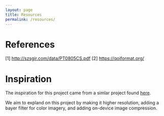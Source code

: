 ```yaml
---
layout: page
title: Resources
permalink: /resources/
---
```


# References
[1] http://szsgir.com/data/PT0805CS.pdf
[2] https://qoiformat.org/

# Inspiration
The inspiration for this project came from a simlar project found [here](https://www.youtube.com/watch?v=PaXweP73NT4).

We aim to expland on this project by making it higher resolution, adding a bayer filter for color imagery, and adding on-device image compression.